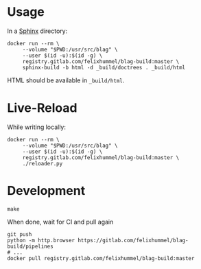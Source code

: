 # Usage
In a [Sphinx](https://www.sphinx-doc.org/) directory:
```
docker run --rm \
     --volume "$PWD:/usr/src/blag" \
     --user $(id -u):$(id -g) \
     registry.gitlab.com/felixhummel/blag-build:master \
     sphinx-build -b html -d _build/doctrees . _build/html
```

HTML should be available in `_build/html`.


# Live-Reload
While writing locally:
```
docker run --rm \
     --volume "$PWD:/usr/src/blag" \
     --user $(id -u):$(id -g) \
     registry.gitlab.com/felixhummel/blag-build:master \
     ./reloader.py
```


# Development
```
make
```

When done, wait for CI and pull again
```
git push
python -m http.browser https://gitlab.com/felixhummel/blag-build/pipelines
# ...
docker pull registry.gitlab.com/felixhummel/blag-build:master
```
